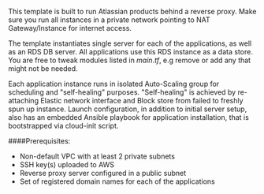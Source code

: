 This template is built to run Atlassian products behind a reverse proxy. Make sure you run all instances in a private network pointing to NAT Gateway/Instance for internet access.

The template instantiates single server for each of the applications, as well as an RDS DB server. All applications use this RDS instance as a data store. 
You are free to tweak modules listed in *main.tf*, e.g remove or add any that might not be needed.

Each application instance runs in isolated Auto-Scaling group for scheduling and "self-healing" purposes. "Self-healing" is achieved by re-attaching Elastic network interface and Block store from failed to freshly spun up instance. Launch configuration, in addition to initial server setup, also has an embedded Ansible playbook for application installation, that is bootstrapped via cloud-init script. 



####Prerequisites:
- Non-default VPC with at least 2 private subnets
- SSH key(s) uploaded to AWS
- Reverse proxy server configured in a public subnet
- Set of registered domain names for each of the applications

  


